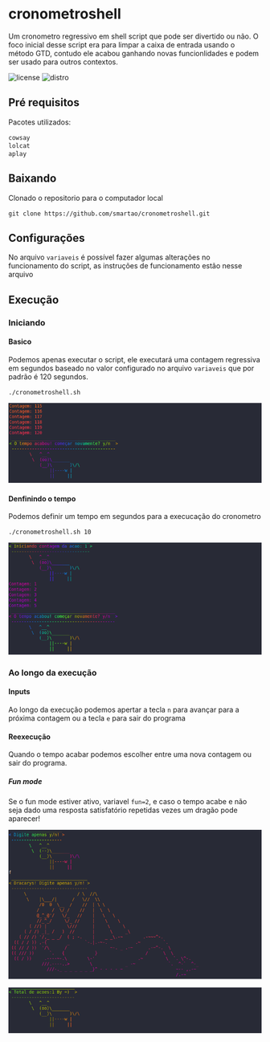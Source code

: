 # cronometroshell
Um cronometro regressivo em shell script que pode ser divertido ou não.
O foco inicial desse script era para limpar a caixa de entrada usando o método GTD, contudo ele acabou ganhando novas funcionlidades e podem ser usado para outros contextos.

![license](https://img.shields.io/badge/License-MIT-orange?style=flat-square)
![distro](https://img.shields.io/badge/Distro-LinuxMint_21.3-green?style=flat-square)

## Pré requisitos

Pacotes utilizados:
```
cowsay
lolcat
aplay
```

## Baixando

Clonado o repositorio para o computador local
```
git clone https://github.com/smartao/cronometroshell.git
```

## Configurações
No arquivo ``variaveis`` é possível fazer algumas alterações no funcionamento do script, as instruções de funcionamento estão nesse arquivo

## Execução

### Iniciando

#### Basico

Podemos apenas executar o script, ele executará uma contagem regressiva em segundos baseado no valor configurado no arquivo ``variaveis`` que por padrão é 120 segundos.

```
./cronometroshell.sh
```

![](imagens/cronometroshell-01.png)

#### Denfinindo o tempo

Podemos definir um tempo em segundos para a execucação do cronometro

```
./cronometroshell.sh 10
```

![](imagens/cronometroshell-02.png)

### Ao longo da execução

#### Inputs

Ao longo da execução podemos apertar a tecla ``n`` para avançar para a próxima contagem ou a tecla ``e`` para sair do programa

#### Reexecução

Quando o tempo acabar podemos escolher entre uma nova contagem ou sair do programa.

##### Fun mode

Se o fun mode estiver ativo, variavel ``fun=2``, e caso o tempo acabe e não seja dado uma resposta satisfatório repetidas vezes um dragão pode aparecer!

![](imagens/cronometroshell-03.png)

![](imagens/cronometroshell-09.png)